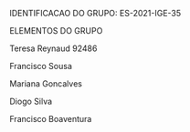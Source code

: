 IDENTIFICACAO DO GRUPO: ES-2021-IGE-35


ELEMENTOS DO GRUPO

Teresa Reynaud 92486

Francisco Sousa

Mariana Goncalves

Diogo Silva

Francisco Boaventura




